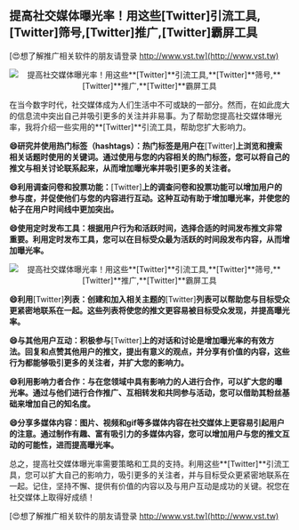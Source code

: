 ## **提高社交媒体曝光率！用这些**[Twitter]**引流工具,**[Twitter]**筛号,**[Twitter]**推广,**[Twitter]**霸屏工具**

[😍想了解推广相关软件的朋友请登录 http://www.vst.tw](http://www.vst.tw)

 <center><img src="https://vst.tw/MP4/tuiguang/png/8.png" alt="提高社交媒体曝光率！用这些**[Twitter]**引流工具,**[Twitter]**筛号,**[Twitter]**推广,**[Twitter]**霸屏工具"></center>

在当今数字时代，社交媒体成为人们生活中不可或缺的一部分。然而，在如此庞大的信息流中突出自己并吸引更多的关注并非易事。为了帮助您提高社交媒体曝光率，我将介绍一些实用的**[Twitter]**引流工具，帮助您扩大影响力。

**😄研究并使用热门标签（hashtags）：热门标签是用户在**[Twitter]**上浏览和搜索相关话题时使用的关键词。通过使用与您的内容相关的热门标签，您可以将自己的推文与相关讨论联系起来，从而增加曝光率并吸引更多的关注者。**

**😄利用调查问卷和投票功能：**[Twitter]**上的调查问卷和投票功能可以增加用户的参与度，并促使他们与您的内容进行互动。这种互动有助于增加曝光率，并使您的帖子在用户时间线中更加突出。**

**😄使用定时发布工具：根据用户行为和活跃时间，选择合适的时间发布推文非常重要。利用定时发布工具，您可以在目标受众最为活跃的时间段发布内容，从而增加曝光率。**

 <center><img src="https://vst.tw/MP4/tuiguang/png/4.png" alt="提高社交媒体曝光率！用这些**[Twitter]**引流工具,**[Twitter]**筛号,**[Twitter]**推广,**[Twitter]**霸屏工具"></center>

**😄利用**[Twitter]**列表：创建和加入相关主题的**[Twitter]**列表可以帮助您与目标受众更紧密地联系在一起。这些列表将使您的推文更容易被目标受众发现，并提高曝光率。**

**😄与其他用户互动：积极参与**[Twitter]**上的对话和讨论是增加曝光率的有效方法。回复和点赞其他用户的推文，提出有意义的观点，并分享有价值的内容，这些行为都能够吸引更多的关注者，并扩大您的影响力。**

**😄利用影响力者合作：与在您领域中具有影响力的人进行合作，可以扩大您的曝光率。通过与他们进行合作推广、互相转发和共同参与活动，您可以借助其粉丝基础来增加自己的知名度。**

**😄分享多媒体内容：图片、视频和gif等多媒体内容在社交媒体上更容易引起用户的注意。通过制作有趣、富有吸引力的多媒体内容，您可以增加用户与您的推文互动的可能性，进而提高曝光率。**

总之，提高社交媒体曝光率需要策略和工具的支持。利用这些**[Twitter]**引流工具，您可以扩大自己的影响力，吸引更多的关注者，并与目标受众更紧密地联系在一起。记住，坚持不懈、提供有价值的内容以及与用户互动是成功的关键。祝您在社交媒体上取得好成绩！

[😍想了解推广相关软件的朋友请登录 http://www.vst.tw](http://www.vst.tw)



